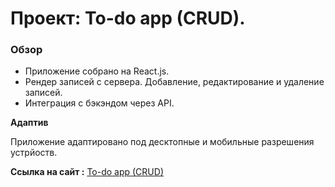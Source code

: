 # Проект: To-do app (CRUD).

### Обзор
- Приложение собрано на React.js.
- Рендер записей с сервера. Добавление, редактирование и удаление записей.
- Интеграция с бэкэндом через API.

**Адаптив**

Приложение адаптировано под десктопные и мобильные разрешения устрйоств.


**Ссылка на сайт :**
<a href="https://evgenyhalvin.github.io/To-do-app-CRUD-React.js/" target="_blank">To-do app (CRUD)</a>
